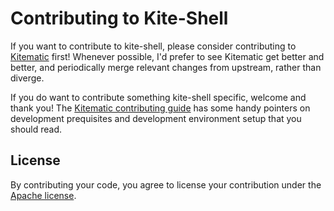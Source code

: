 # Contributing to Kite-Shell

If you want to contribute to kite-shell, please consider contributing to [Kitematic](https://github.com/kitematic/kitematic) first! Whenever possible, I'd prefer to see Kitematic get better and better, and periodically merge relevant changes from upstream, rather than diverge.

If you do want to contribute something kite-shell specific, welcome and thank you! The [Kitematic contributing guide](https://github.com/kitematic/kitematic/blob/master/CONTRIBUTING.md) has some handy pointers on development prequisites and development environment setup that you should read.

## License

By contributing your code, you agree to license your contribution under the [Apache license](https://github.com/smashwilson/kite-shell/blob/master/LICENSE).
